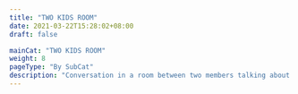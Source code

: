 ```yaml
---
title: "TWO KIDS ROOM"
date: 2021-03-22T15:28:02+08:00
draft: false

mainCat: "TWO KIDS ROOM"
weight: 8
pageType: "By SubCat"
description: "Conversation in a room between two members talking about different topics such as trainee life, memories of each other, and more"
---
```

